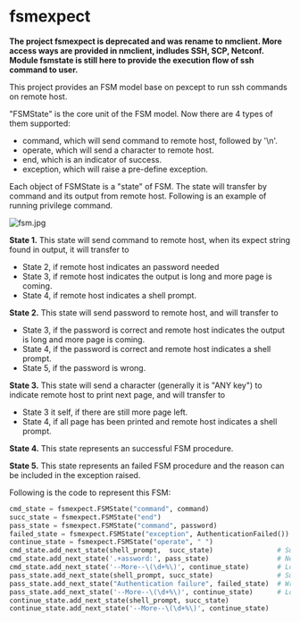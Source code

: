 # fsmexpect

**The project fsmexpect is deprecated and was rename to nmclient. More access ways are provided in nmclient, indludes SSH, SCP, Netconf. Module fsmstate is still here to provide the execution flow of ssh command to user.**

This project provides an FSM model base on pexcept to run ssh commands on remote host.

"FSMState" is the core unit of the FSM model. Now there are 4 types of them supported:
- command, which will send command to remote host, followed by '\n'.
- operate, which will send a character to remote host.
- end, which is an indicator of success.
- exception, which will raise a pre-define exception.

Each object of FSMState is a "state" of FSM. The state will transfer by command and its output from remote host.
Following is an example of running privilege command.

![fsm.jpg](http://o7gg8x7fi.bkt.clouddn.com/fsm.jpg)

**State 1.** This state will send command to remote host, when its expect string found in output, it will transfer to
  - State 2, if remote host indicates an password needed
  - State 3, if remote host indicates the output is long and more page is coming.
  - State 4, if remote host indicates a shell prompt.

**State 2.** This state will send password to remote host, and will transfer to
  - State 3, if the password is correct and remote host indicates the output is long and more page is coming.
  - State 4, if the password is correct and remote host indicates a shell prompt.
  - State 5, if the password is wrong.

**State 3.** This state will send a character (generally it is "ANY key") to indicate remote host to print next page, and will transfer to
  - State 3 it self, if there are still more page left.
  - State 4, if all page has been printed and remote host indicates a shell prompt.

**State 4.** This state represents an successful FSM procedure.

**State 5.** This state represents an failed FSM procedure and the reason can be included in the exception raised.

Following is the code to represent this FSM:

``` python
cmd_state = fsmexpect.FSMState("command", command)
succ_state = fsmexpect.FSMState("end")
pass_state = fsmexpect.FSMState("command", password)
failed_state = fsmexpect.FSMState("exception", AuthenticationFailed())
continue_state = fsmexpect.FSMState("operate", " ")
cmd_state.add_next_state(shell_prompt,  succ_state)                # Success directly
cmd_state.add_next_state('.+assword:', pass_state)                 # Need password
cmd_state.add_next_state('--More--\(\d+%\)', continue_state)       # Long output
pass_state.add_next_state(shell_prompt, succ_state)                # Success directly
pass_state.add_next_state("Authentication failure", failed_state)  # Wrong password
pass_state.add_next_state('--More--\(\d+%\)', continue_state)      # Long output
continue_state.add_next_state(shell_prompt, succ_state)
continue_state.add_next_state('--More--\(\d+%\)', continue_state)
```
